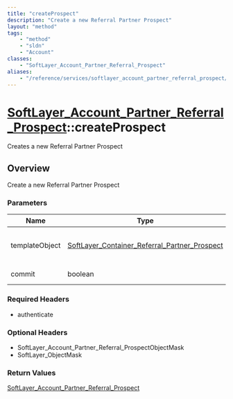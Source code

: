```yaml
---
title: "createProspect"
description: "Create a new Referral Partner Prospect"
layout: "method"
tags:
    - "method"
    - "sldn"
    - "Account"
classes:
    - "SoftLayer_Account_Partner_Referral_Prospect"
aliases:
    - "/reference/services/softlayer_account_partner_referral_prospect/createProspect"
---
```

# [SoftLayer_Account_Partner_Referral_Prospect](/reference/services/SoftLayer_Account_Partner_Referral_Prospect)::createProspect

Creates a new Referral Partner Prospect


## Overview 
Create a new Referral Partner Prospect 

### Parameters 
|Name | Type | Description |
| --- | --- | --- |
|templateObject| <a href='/reference/datatypes/SoftLayer_Container_Referral_Partner_Prospect'>SoftLayer_Container_Referral_Partner_Prospect </a>| use an container object for transport|
|commit| boolean| Commit Flag|


### Required Headers
* authenticate

### Optional Headers
* SoftLayer_Account_Partner_Referral_ProspectObjectMask
* SoftLayer_ObjectMask

### Return Values
<a href='/reference/datatypes/SoftLayer_Account_Partner_Referral_Prospect'>SoftLayer_Account_Partner_Referral_Prospect </a>

